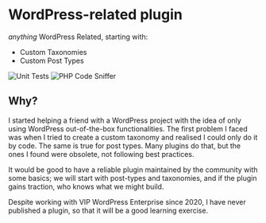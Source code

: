 # WordPress-related plugin

_anything_ WordPress Related, starting with:

- Custom Taxonomies
- Custom Post Types

![Unit Tests](https://github.com/freibergergarcia/wordpress-related/actions/workflows/run-phpunit.yml/badge.svg) ![PHP Code Sniffer](https://github.com/freibergergarcia/wordpress-related/actions/workflows/run-phpcs.yml/badge.svg)

## Why?

I started helping a friend with a WordPress project with the idea of only using WordPress out-of-the-box
functionalities. The first problem I faced was when I tried to create a custom taxonomy and realised I could only do it
by code. The same is true for post types. Many plugins do that, but the ones I found were obsolete, not following best
practices. 

It would be good to have a reliable plugin maintained by the community with some basics; we will start with post-types
and taxonomies, and if the plugin gains traction, who knows what we might build.

Despite working with VIP WordPress Enterprise since 2020, I have never published a plugin, so that it will be a good learning
exercise.
